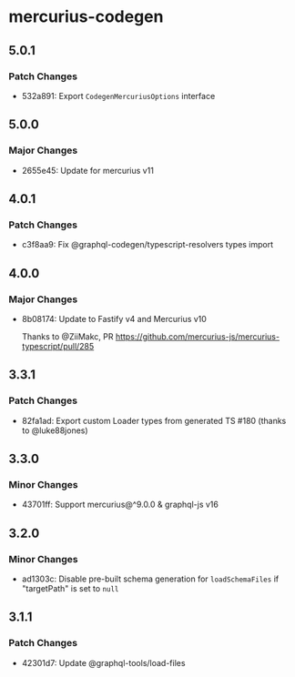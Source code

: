 # mercurius-codegen

## 5.0.1

### Patch Changes

- 532a891: Export `CodegenMercuriusOptions` interface

## 5.0.0

### Major Changes

- 2655e45: Update for mercurius v11

## 4.0.1

### Patch Changes

- c3f8aa9: Fix @graphql-codegen/typescript-resolvers types import

## 4.0.0

### Major Changes

- 8b08174: Update to Fastify v4 and Mercurius v10

  Thanks to @ZiiMakc, PR https://github.com/mercurius-js/mercurius-typescript/pull/285

## 3.3.1

### Patch Changes

- 82fa1ad: Export custom Loader types from generated TS #180 (thanks to @luke88jones)

## 3.3.0

### Minor Changes

- 43701ff: Support mercurius@^9.0.0 & graphql-js v16

## 3.2.0

### Minor Changes

- ad1303c: Disable pre-built schema generation for `loadSchemaFiles` if "targetPath" is set to `null`

## 3.1.1

### Patch Changes

- 42301d7: Update @graphql-tools/load-files
